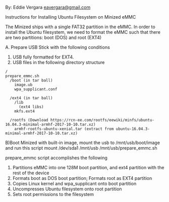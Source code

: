 By: Eddie Vergara
eavergara@gmail.com

Instructions for Installing Ubuntu Filesystem on Minized eMMC 

The Minized ships with a single FAT32 partition in the eMMC.  In order
to install the Ubuntu filesystem, we need to format the eMMC such that 
there are two partitions: boot (DOS) and root (EXT4)

A. Prepare USB Stick with the following conditions
  1. USB fully formatted for EXT4.  
  2. USB files in the following directory structure

    /
    prepare_emmc.sh 
      /boot (in tar ball)
        image.ub
        wpa_supplicant.conf

      /ext4 (in tar ball)
        /lib
          (ext4 libs)
        mkfs.ext4

      /rootfs (Download https://rcn-ee.com/rootfs/eewiki/minfs/ubuntu-16.04.3-minimal-armhf-2017-10-10.tar.xz) 
        armhf-rootfs-ubuntu-xenial.tar (extract from ubuntu-16.04.3-minimal-armhf-2017-10-10.tar.xz)

B)Boot Minized with built-in image, mount the usb to /mnt/usb/boot/image and run this script
  mount /dev/sda1 /mnt/usb
  /mnt/usb/prepare_emmc.sh
  
prepare_emmc script accomplishes the following
1) Partitions eMMC into one 128M boot partition, and ext4 partition with the rest of the device
2) Formats boot as DOS boot partition; Formats root as EXT4 partition 
3) Copies Linux kernel and wpa_supplicant onto boot partition
4) Uncompresses Ubuntu filesystem onto root partition
5) Sets root permissions to the filesystem


